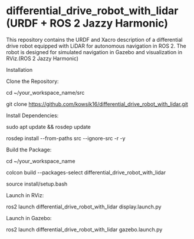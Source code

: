 # differential_drive_robot_with_lidar (URDF + ROS 2 Jazzy Harmonic)
This repository contains the URDF and Xacro description of a differential drive robot equipped with LiDAR for autonomous navigation in ROS 2. The robot is designed for simulated navigation in Gazebo and visualization in RViz.(ROS 2 Jazzy Harmonic)

Installation

Clone the Repository:


cd ~/your_workspace_name/src 

git clone https://github.com/kowsik16/differential_drive_robot_with_lidar.git

Install Dependencies:

sudo apt update && rosdep update

rosdep install --from-paths src --ignore-src -r -y


Build the Package:

cd ~/your_workspace_name

colcon build --packages-select differential_drive_robot_with_lidar

source install/setup.bash


Launch in RViz:

ros2 launch differential_drive_robot_with_lidar display.launch.py


Launch in Gazebo:

ros2 launch differential_drive_robot_with_lidar gazebo.launch.py
